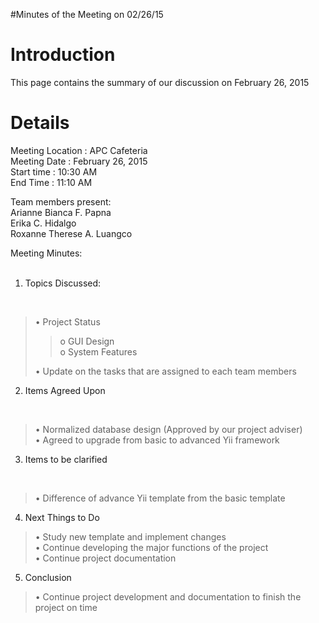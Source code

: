 #Minutes of the Meeting on 02/26/15

# Introduction #

This page contains the summary of our discussion on February 26, 2015


# Details #

Meeting Location : APC Cafeteria <br>
Meeting Date : February 26, 2015 <br>
Start time : 10:30 AM <br>
End Time : 11:10 AM <br>

Team members present:<br>
Arianne Bianca F. Papna <br>
Erika C. Hidalgo <br>
Roxanne Therese A. Luangco <br>

Meeting Minutes:<br>
<br>
1. Topics Discussed:<br>
<br>
<blockquote>• Project Status<br>
<blockquote>o GUI Design <br>
o System Features <br>
</blockquote>• Update on the tasks that are assigned to each team members</blockquote>

2. Items Agreed Upon<br>
<br>
<blockquote>• Normalized database design (Approved by our project adviser)<br>
• Agreed to upgrade from basic to advanced Yii framework</blockquote>

3. Items to be clarified<br>
<br>
<blockquote>• Difference of advance Yii template from the basic template</blockquote>

4. Next Things to Do<br>
<blockquote>• Study new template and implement changes <br>
• Continue developing the major functions of the project <br>
• Continue project documentation</blockquote>

5. Conclusion<br>
<blockquote>• Continue project development and documentation to finish the project on time